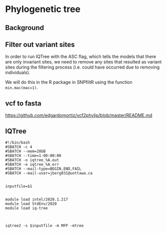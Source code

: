 # Phylogenetic tree

## Background

## Filter out variant sites 
In order to run IQTree with the ASC flag, which tells the models that there are only invariant sites, we need to remove any sites that resulted as variant sites during the filtering process (i.e. could have occurred due to removing individuals).  

We will do this in the R package in SNPfiltR using the function `min.mac(mac=1)`. 

## vcf to fasta 
https://github.com/edgardomortiz/vcf2phylip/blob/master/README.md

## IQTree

```
#!/bin/bash
#SBATCH -c 4
#SBATCH --mem=28GB
#SBATCH --time=1-00:00:00
#SBATCH -o iqtree_%A.out
#SBATCH -e iqtree_%A.err
#SBATCH --mail-type=BEGIN,END,FAIL
#SBATCH --mail-user=jberg031@uottawa.ca


inputfile=$1


module load intel/2020.1.217
module load StdEnv/2020
module load iq-tree



iqtree2 -s $inputfile -m MFP -mtree
```
